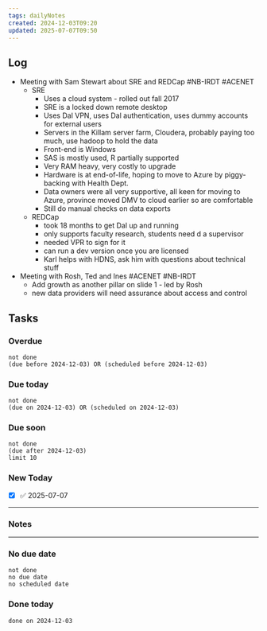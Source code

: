 ```yaml
---
tags: dailyNotes
created: 2024-12-03T09:20
updated: 2025-07-07T09:50
---
```

## Log
- Meeting with Sam Stewart about SRE and REDCap #NB-IRDT #ACENET 
	- SRE
		- Uses a cloud system - rolled out fall 2017
		- SRE is a locked down remote desktop
		- Uses Dal VPN, uses Dal authentication, uses dummy accounts for external users
		- Servers in the Killam server farm, Cloudera, probably paying too much, use hadoop to hold the data
		- Front-end is Windows 
		- SAS is mostly used, R partially supported
		- Very RAM heavy, very costly to upgrade
		- Hardware is at end-of-life, hoping to move to Azure by piggy-backing with Health Dept.
		- Data owners were all very supportive, all keen for moving to Azure, province moved DMV to cloud earlier so are comfortable
		- Still do manual checks on data exports
	- REDCap
		- took 18 months to get Dal up and running
		- only supports faculty research, students need d a supervisor
		- needed VPR to sign for it
		- can run a dev version once you are licensed
		- Karl helps with HDNS, ask him with questions about technical stuff
- Meeting with Rosh, Ted and Ines #ACENET #NB-IRDT 
	- Add growth as another pillar on slide 1 - led by Rosh
	- new data providers will need assurance about access and control

## Tasks
### Overdue
```tasks
not done
(due before 2024-12-03) OR (scheduled before 2024-12-03)
```

### Due today
```tasks
not done
(due on 2024-12-03) OR (scheduled on 2024-12-03)
```

### Due soon
```tasks
not done
(due after 2024-12-03)
limit 10
```

### New Today
- [x] ✅ 2025-07-07
----
### Notes

----
### No due date
```tasks
not done
no due date
no scheduled date
```

### Done today
```tasks
done on 2024-12-03
```
